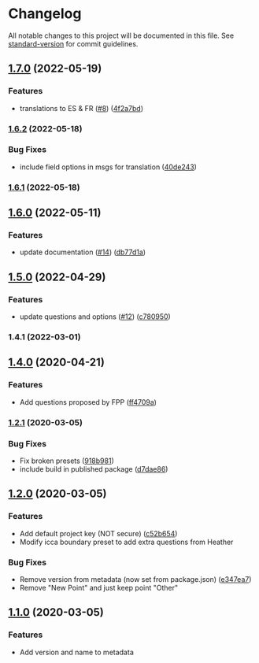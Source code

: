 # Changelog

All notable changes to this project will be documented in this file. See [standard-version](https://github.com/conventional-changelog/standard-version) for commit guidelines.

## [1.7.0](https://github.com/digidem/mapeo-config-icca/compare/v1.6.2...v1.7.0) (2022-05-19)


### Features

* translations to ES & FR ([#8](https://github.com/digidem/mapeo-config-icca/issues/8)) ([4f2a7bd](https://github.com/digidem/mapeo-config-icca/commit/4f2a7bd9694647f4a4f869703b4b4672d09a4a31))

### [1.6.2](https://github.com/digidem/mapeo-config-icca/compare/v1.6.1...v1.6.2) (2022-05-18)


### Bug Fixes

* include field options in msgs for translation ([40de243](https://github.com/digidem/mapeo-config-icca/commit/40de24328e73b71e2ab83c7326facf931e123440))

### [1.6.1](https://github.com/digidem/mapeo-config-icca/compare/v1.6.0...v1.6.1) (2022-05-18)

## [1.6.0](https://github.com/digidem/mapeo-config-icca/compare/v1.5.0...v1.6.0) (2022-05-11)


### Features

* update documentation ([#14](https://github.com/digidem/mapeo-config-icca/issues/14)) ([db77d1a](https://github.com/digidem/mapeo-config-icca/commit/db77d1acd7969079decd5ae147bd8ced783d3636))

## [1.5.0](https://github.com/digidem/mapeo-config-icca/compare/v1.4.1...v1.5.0) (2022-04-29)


### Features

* update questions and options ([#12](https://github.com/digidem/mapeo-config-icca/issues/12)) ([c780950](https://github.com/digidem/mapeo-config-icca/commit/c780950861588ecb8d9dd7bf6991d89c2384ff81))

### 1.4.1 (2022-03-01)

## [1.4.0](https://github.com/digidem/presets-icca/compare/v1.3.0...v1.4.0) (2020-04-21)


### Features

* Add questions proposed by FPP ([ff4709a](https://github.com/digidem/presets-icca/commit/ff4709a834e9f9037d01a5dcd3b9830b420029a8))

### [1.2.1](https://github.com/digidem/mapeo-config-icca/compare/v1.2.0...v1.2.1) (2020-03-05)


### Bug Fixes

* Fix broken presets ([918b981](https://github.com/digidem/mapeo-config-icca/commit/918b981ec9f9ea2cbfa0437a66dc9796f8c183ae))
* include build in published package ([d7dae86](https://github.com/digidem/mapeo-config-icca/commit/d7dae86a7f20d6d25cfd8f5fa487a2e0a9e5f574))

## [1.2.0](https://github.com/digidem/mapeo-config-wcmc/compare/v1.1.0...v1.2.0) (2020-03-05)

### Features

- Add default project key (NOT secure) ([c52b654](https://github.com/digidem/mapeo-config-wcmc/commit/c52b654456e760ffce9fb5fb839dfa1a8761b426))
- Modify icca boundary preset to add extra questions from Heather

### Bug Fixes

- Remove version from metadata (now set from package.json) ([e347ea7](https://github.com/digidem/mapeo-config-wcmc/commit/e347ea7a296c1f559218d3fc05365525aea6439a))
- Remove "New Point" and just keep point "Other"

## [1.1.0](https://github.com/digidem/mapeo-config-wcmc/compare/v1.0.0...v1.1.0) (2020-03-05)

### Features

- Add version and name to metadata
